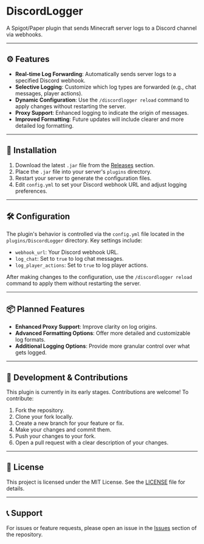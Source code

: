 # DiscordLogger

A Spigot/Paper plugin that sends Minecraft server logs to a Discord channel via webhooks.

---

## ⚙️ Features

- **Real-time Log Forwarding**: Automatically sends server logs to a specified Discord webhook.
- **Selective Logging**: Customize which log types are forwarded (e.g., chat messages, player actions).
- **Dynamic Configuration**: Use the `/discordlogger reload` command to apply changes without restarting the server.
- **Proxy Support**: Enhanced logging to indicate the origin of messages.
- **Improved Formatting**: Future updates will include clearer and more detailed log formatting.

---

## 🚀 Installation

1. Download the latest `.jar` file from the [Releases](https://github.com/LVCHLANN/DiscordLogger/releases) section.
2. Place the `.jar` file into your server's `plugins` directory.
3. Restart your server to generate the configuration files.
4. Edit `config.yml` to set your Discord webhook URL and adjust logging preferences.

---

## 🛠️ Configuration

The plugin's behavior is controlled via the `config.yml` file located in the `plugins/DiscordLogger` directory. Key settings include:

- `webhook_url`: Your Discord webhook URL.
- `log_chat`: Set to `true` to log chat messages.
- `log_player_actions`: Set to `true` to log player actions.

After making changes to the configuration, use the `/discordlogger reload` command to apply them without restarting the server.

---

## 📦 Planned Features

- **Enhanced Proxy Support**: Improve clarity on log origins.
- **Advanced Formatting Options**: Offer more detailed and customizable log formats.
- **Additional Logging Options**: Provide more granular control over what gets logged.

---

## 🧪 Development & Contributions

This plugin is currently in its early stages. Contributions are welcome! To contribute:

1. Fork the repository.
2. Clone your fork locally.
3. Create a new branch for your feature or fix.
4. Make your changes and commit them.
5. Push your changes to your fork.
6. Open a pull request with a clear description of your changes.

---

## 📄 License

This project is licensed under the MIT License. See the [LICENSE](https://github.com/LVCHLANN/DiscordLogger/blob/main/LICENSE) file for details.

---

## 📞 Support

For issues or feature requests, please open an issue in the [Issues](https://github.com/LVCHLANN/DiscordLogger/issues) section of the repository.

